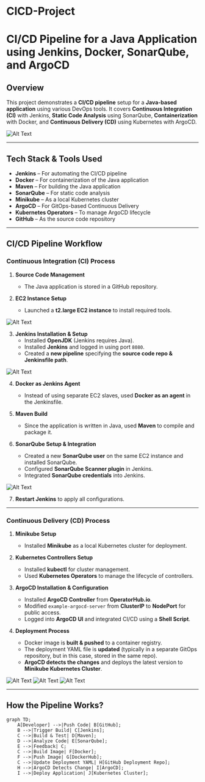 # CICD-Project

# **CI/CD Pipeline for a Java Application using Jenkins, Docker, SonarQube, and ArgoCD**

## **Overview**
This project demonstrates a **CI/CD pipeline** setup for a **Java-based application** using various DevOps tools. It covers **Continuous Integration (CI)** with Jenkins, **Static Code Analysis** using SonarQube, **Containerization** with Docker, and **Continuous Delivery (CD)** using Kubernetes with ArgoCD.

![Alt Text](https://github.com/teja-105/CICD-Project/blob/c1204659dfe8ac7d38830ce1d8ead992d43b3702/228301952-abc02ca2-9942-4a67-8293-f76647b6f9d8.png)


---

## **Tech Stack & Tools Used**
- **Jenkins** – For automating the CI/CD pipeline  
- **Docker** – For containerization of the Java application  
- **Maven** – For building the Java application  
- **SonarQube** – For static code analysis  
- **Minikube** – As a local Kubernetes cluster  
- **ArgoCD** – For GitOps-based Continuous Delivery  
- **Kubernetes Operators** – To manage ArgoCD lifecycle  
- **GitHub** – As the source code repository  

---

## **CI/CD Pipeline Workflow**

### **Continuous Integration (CI) Process**
1. **Source Code Management**  
   - The Java application is stored in a GitHub repository.  

2. **EC2 Instance Setup**  
   - Launched a **t2.large EC2 instance** to install required tools.  

![Alt Text](https://github.com/teja-105/CICD-Project/blob/c1204659dfe8ac7d38830ce1d8ead992d43b3702/WhatsApp%20Image%202025-02-19%20at%2021.05.48_1c4dca0b.jpg)


3. **Jenkins Installation & Setup**
   - Installed **OpenJDK** (Jenkins requires Java).  
   - Installed **Jenkins** and logged in using port `8080`.  
   - Created a **new pipeline** specifying the **source code repo & Jenkinsfile path**.  

![Alt Text](https://github.com/teja-105/CICD-Project/blob/c1204659dfe8ac7d38830ce1d8ead992d43b3702/WhatsApp%20Image%202025-02-19%20at%2021.06.11_68008552.jpg)


4. **Docker as Jenkins Agent**
   - Instead of using separate EC2 slaves, used **Docker as an agent** in the Jenkinsfile.  

5. **Maven Build**
   - Since the application is written in Java, used **Maven** to compile and package it.  

6. **SonarQube Setup & Integration**
   - Created a new **SonarQube user** on the same EC2 instance and installed SonarQube.  
   - Configured **SonarQube Scanner plugin** in Jenkins.  
   - Integrated **SonarQube credentials** into Jenkins.  

![Alt Text](https://github.com/teja-105/CICD-Project/blob/c1204659dfe8ac7d38830ce1d8ead992d43b3702/WhatsApp%20Image%202025-02-19%20at%2021.09.31_912e93fd.jpg)


7. **Restart Jenkins** to apply all configurations.  

---

### **Continuous Delivery (CD) Process**
1. **Minikube Setup**  
   - Installed **Minikube** as a local Kubernetes cluster for deployment.  

2. **Kubernetes Controllers Setup**  
   - Installed **kubectl** for cluster management.  
   - Used **Kubernetes Operators** to manage the lifecycle of controllers.  

3. **ArgoCD Installation & Configuration**  
   - Installed **ArgoCD Controller** from **OperatorHub.io**.  
   - Modified `example-argocd-server` from **ClusterIP** to **NodePort** for public access.  
   - Logged into **ArgoCD UI** and integrated CI/CD using a **Shell Script**.  

4. **Deployment Process**  
   - Docker image is **built & pushed** to a container registry.  
   - The deployment YAML file is **updated** (typically in a separate GitOps repository, but in this case, stored in the same repo).  
   - **ArgoCD detects the changes** and deploys the latest version to **Minikube Kubernetes Cluster**.  

![Alt Text](https://github.com/teja-105/CICD-Project/blob/c1204659dfe8ac7d38830ce1d8ead992d43b3702/WhatsApp%20Image%202025-02-19%20at%2021.29.03_699688c1.jpg)
![Alt Text](https://github.com/teja-105/CICD-Project/blob/c1204659dfe8ac7d38830ce1d8ead992d43b3702/WhatsApp%20Image%202025-02-19%20at%2021.36.08_fcebd8d3.jpg)
![Alt Text](https://github.com/teja-105/CICD-Project/blob/c1204659dfe8ac7d38830ce1d8ead992d43b3702/WhatsApp%20Image%202025-02-19%20at%2021.39.58_ffcc8737.jpg)

---

## **How the Pipeline Works?**
```mermaid
graph TD;
    A[Developer] -->|Push Code| B[GitHub];
    B -->|Trigger Build| C[Jenkins];
    C -->|Build & Test| D[Maven];
    D -->|Analyze Code| E[SonarQube];
    E -->|Feedback| C;
    C -->|Build Image| F[Docker];
    F -->|Push Image| G[DockerHub];
    C -->|Update Deployment YAML| H[GitHub Deployment Repo];
    H -->|ArgoCD Detects Change| I[ArgoCD];
    I -->|Deploy Application| J[Kubernetes Cluster];

